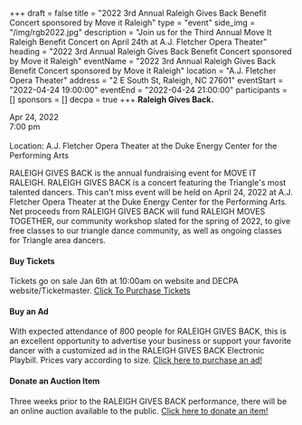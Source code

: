 +++
draft = false
title = "2022 3rd Annual Raleigh Gives Back Benefit Concert sponsored by Move it Raleigh"
type = "event"
side_img = "/img/rgb2022.jpg"
description = "Join us for the Third Annual Move It Raleigh Benefit Concert on April 24th at A.J. Fletcher Opera Theater"
heading = "2022 3rd Annual Raleigh Gives Back Benefit Concert sponsored by Move it Raleigh"
eventName = "2022 3rd Annual Raleigh Gives Back Benefit Concert sponsored by Move it Raleigh"
location = "A.J. Fletcher Opera Theater"
address = "2 E South St, Raleigh, NC 27601"
eventStart = "2022-04-24 19:00:00"
eventEnd = "2022-04-24 21:00:00"
participants = []
sponsors = []
decpa = true
+++
**Raleigh Gives Back.**

Apr 24, 2022 \
7:00 pm \
\
Location: A.J. Fletcher Opera Theater at the Duke Energy Center for the Performing Arts

RALEIGH GIVES BACK is the annual fundraising event for MOVE IT RALEIGH. RALEIGH GIVES BACK is a concert featuring the Triangle's most talented dancers. This can't miss event will be held on April 24, 2022 at A.J. Fletcher Opera Theater at the Duke Energy Center for the Performing Arts. Net proceeds from RALEIGH GIVES BACK will fund RALEIGH MOVES TOGETHER, our community workshop slated for the spring of 2022, to give free classes to our triangle dance community, as well as ongoing classes for Triangle area dancers.

#### Buy Tickets

Tickets go on sale Jan 6th at 10:00am on website and DECPA website/Ticketmaster.
<a target="_blank" href="https://www.ticketmaster.com/event/2D005C2386E01945" class="button button-primary button-large">Click To Purchase Tickets</a>

#### Buy an Ad

With expected attendance of 800 people for RALEIGH GIVES BACK, this is an excellent opportunity to advertise your business or support your favorite dancer with a customized ad in the RALEIGH GIVES BACK Electronic Playbill. Prices vary according to size. <a href="/events/3rd-annual-benefit/advertise">Click here to purchase an ad!</a>

#### Donate an Auction Item

Three weeks prior to the RALEIGH GIVES BACK performance, there will be an online auction available to the public. <a href="/events/3rd-annual-benefit/auction">Click here to donate an item!</a>
